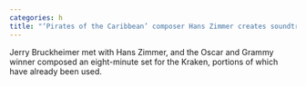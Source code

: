 ```yaml
---
categories: h
title: "‘Pirates of the Caribbean’ composer Hans Zimmer creates soundtrack for Kraken"
---
```

Jerry Bruckheimer met with Hans Zimmer, and the Oscar and Grammy winner composed an eight-minute set for the Kraken, portions of which have already been used.